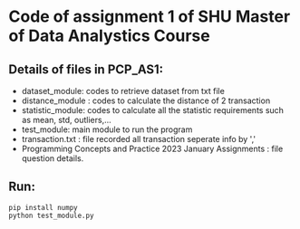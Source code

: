 # Code of assignment 1 of SHU Master of Data Analystics Course
## Details of files in PCP_AS1: 
- dataset_module: codes to retrieve dataset from txt file
- distance_module : codes to calculate the distance of 2 transaction
- statistic_module: codes to calculate all the statistic requirements such as mean, std, outliers,...
- test_module: main module to run the program
- transaction.txt : file recorded all transaction seperate info by ','
- Programming Concepts and Practice 2023 January Assignments : file question details.
## Run:
```
pip install numpy
python test_module.py
```
